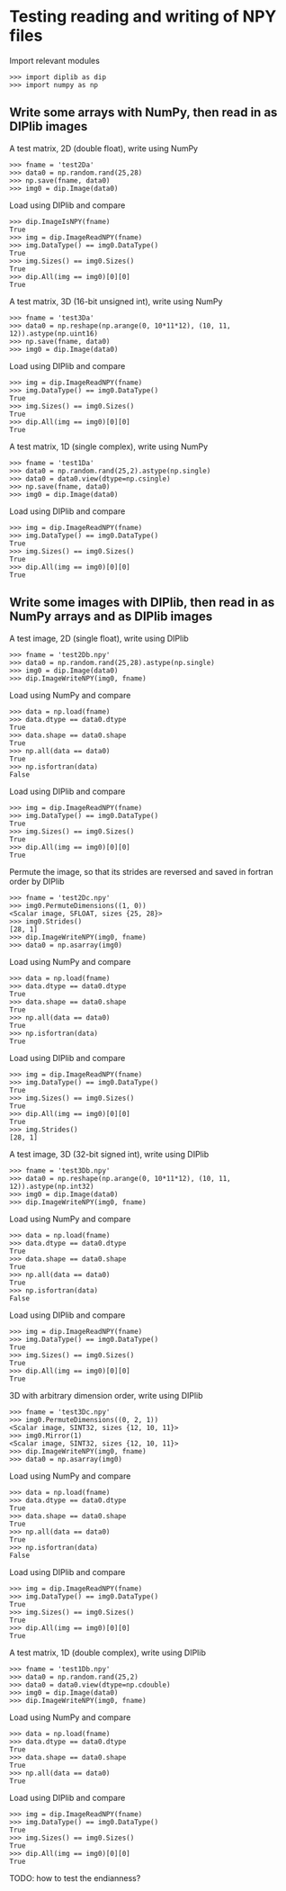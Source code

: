 Testing reading and writing of NPY files
===

Import relevant modules

    >>> import diplib as dip
    >>> import numpy as np

Write some arrays with NumPy, then read in as DIPlib images
---

A test matrix, 2D (double float), write using NumPy

    >>> fname = 'test2Da'
    >>> data0 = np.random.rand(25,28)
    >>> np.save(fname, data0)
    >>> img0 = dip.Image(data0)

Load using DIPlib and compare

    >>> dip.ImageIsNPY(fname)
    True
    >>> img = dip.ImageReadNPY(fname)
    >>> img.DataType() == img0.DataType()
    True
    >>> img.Sizes() == img0.Sizes()
    True
    >>> dip.All(img == img0)[0][0]
    True

A test matrix, 3D (16-bit unsigned int), write using NumPy

    >>> fname = 'test3Da'
    >>> data0 = np.reshape(np.arange(0, 10*11*12), (10, 11, 12)).astype(np.uint16)
    >>> np.save(fname, data0)
    >>> img0 = dip.Image(data0)

Load using DIPlib and compare

    >>> img = dip.ImageReadNPY(fname)
    >>> img.DataType() == img0.DataType()
    True
    >>> img.Sizes() == img0.Sizes()
    True
    >>> dip.All(img == img0)[0][0]
    True

A test matrix, 1D (single complex), write using NumPy

    >>> fname = 'test1Da'
    >>> data0 = np.random.rand(25,2).astype(np.single)
    >>> data0 = data0.view(dtype=np.csingle)
    >>> np.save(fname, data0)
    >>> img0 = dip.Image(data0)

Load using DIPlib and compare

    >>> img = dip.ImageReadNPY(fname)
    >>> img.DataType() == img0.DataType()
    True
    >>> img.Sizes() == img0.Sizes()
    True
    >>> dip.All(img == img0)[0][0]
    True

Write some images with DIPlib, then read in as NumPy arrays and as DIPlib images
---

A test image, 2D (single float), write using DIPlib

    >>> fname = 'test2Db.npy'
    >>> data0 = np.random.rand(25,28).astype(np.single)
    >>> img0 = dip.Image(data0)
    >>> dip.ImageWriteNPY(img0, fname)

Load using NumPy and compare

    >>> data = np.load(fname)
    >>> data.dtype == data0.dtype
    True
    >>> data.shape == data0.shape
    True
    >>> np.all(data == data0)
    True
    >>> np.isfortran(data)
    False

Load using DIPlib and compare

    >>> img = dip.ImageReadNPY(fname)
    >>> img.DataType() == img0.DataType()
    True
    >>> img.Sizes() == img0.Sizes()
    True
    >>> dip.All(img == img0)[0][0]
    True

Permute the image, so that its strides are reversed and saved in fortran order by DIPlib

    >>> fname = 'test2Dc.npy'
    >>> img0.PermuteDimensions((1, 0))
    <Scalar image, SFLOAT, sizes {25, 28}>
    >>> img0.Strides()
    [28, 1]
    >>> dip.ImageWriteNPY(img0, fname)
    >>> data0 = np.asarray(img0)

Load using NumPy and compare

    >>> data = np.load(fname)
    >>> data.dtype == data0.dtype
    True
    >>> data.shape == data0.shape
    True
    >>> np.all(data == data0)
    True
    >>> np.isfortran(data)
    True

Load using DIPlib and compare

    >>> img = dip.ImageReadNPY(fname)
    >>> img.DataType() == img0.DataType()
    True
    >>> img.Sizes() == img0.Sizes()
    True
    >>> dip.All(img == img0)[0][0]
    True
    >>> img.Strides()
    [28, 1]

A test image, 3D (32-bit signed int), write using DIPlib

    >>> fname = 'test3Db.npy'
    >>> data0 = np.reshape(np.arange(0, 10*11*12), (10, 11, 12)).astype(np.int32)
    >>> img0 = dip.Image(data0)
    >>> dip.ImageWriteNPY(img0, fname)

Load using NumPy and compare

    >>> data = np.load(fname)
    >>> data.dtype == data0.dtype
    True
    >>> data.shape == data0.shape
    True
    >>> np.all(data == data0)
    True
    >>> np.isfortran(data)
    False

Load using DIPlib and compare

    >>> img = dip.ImageReadNPY(fname)
    >>> img.DataType() == img0.DataType()
    True
    >>> img.Sizes() == img0.Sizes()
    True
    >>> dip.All(img == img0)[0][0]
    True

3D with arbitrary dimension order, write using DIPlib

    >>> fname = 'test3Dc.npy'
    >>> img0.PermuteDimensions((0, 2, 1))
    <Scalar image, SINT32, sizes {12, 10, 11}>
    >>> img0.Mirror(1)
    <Scalar image, SINT32, sizes {12, 10, 11}>
    >>> dip.ImageWriteNPY(img0, fname)
    >>> data0 = np.asarray(img0)

Load using NumPy and compare

    >>> data = np.load(fname)
    >>> data.dtype == data0.dtype
    True
    >>> data.shape == data0.shape
    True
    >>> np.all(data == data0)
    True
    >>> np.isfortran(data)
    False

Load using DIPlib and compare

    >>> img = dip.ImageReadNPY(fname)
    >>> img.DataType() == img0.DataType()
    True
    >>> img.Sizes() == img0.Sizes()
    True
    >>> dip.All(img == img0)[0][0]
    True

A test matrix, 1D (double complex), write using DIPlib

    >>> fname = 'test1Db.npy'
    >>> data0 = np.random.rand(25,2)
    >>> data0 = data0.view(dtype=np.cdouble)
    >>> img0 = dip.Image(data0)
    >>> dip.ImageWriteNPY(img0, fname)

Load using NumPy and compare

    >>> data = np.load(fname)
    >>> data.dtype == data0.dtype
    True
    >>> data.shape == data0.shape
    True
    >>> np.all(data == data0)
    True

Load using DIPlib and compare

    >>> img = dip.ImageReadNPY(fname)
    >>> img.DataType() == img0.DataType()
    True
    >>> img.Sizes() == img0.Sizes()
    True
    >>> dip.All(img == img0)[0][0]
    True

TODO: how to test the endianness?
